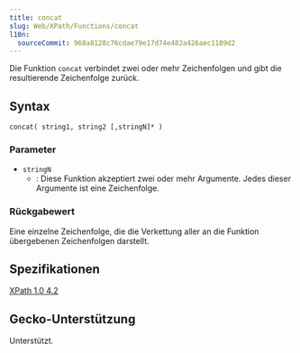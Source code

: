 ```yaml
---
title: concat
slug: Web/XPath/Functions/concat
l10n:
  sourceCommit: 968a8128c76cdae79e17d74e482a426aec1189d2
---
```


Die Funktion `concat` verbindet zwei oder mehr Zeichenfolgen und gibt die resultierende Zeichenfolge zurück.

## Syntax

```plain
concat( string1, string2 [,stringN]* )
```

### Parameter

- `stringN`
  - : Diese Funktion akzeptiert zwei oder mehr Argumente. Jedes dieser Argumente ist eine Zeichenfolge.

### Rückgabewert

Eine einzelne Zeichenfolge, die die Verkettung aller an die Funktion übergebenen Zeichenfolgen darstellt.

## Spezifikationen

[XPath 1.0 4.2](https://www.w3.org/TR/1999/REC-xpath-19991116/#function-concat)

## Gecko-Unterstützung

Unterstützt.
